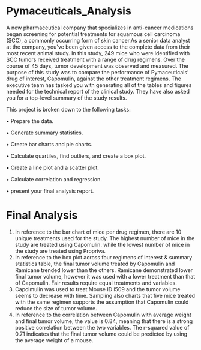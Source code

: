 # Pymaceuticals_Analysis

A new pharmaceutical company that specializes in anti-cancer medications began screening for potential treatments for squamous cell carcinoma (SCC), a commonly occurring form of skin cancer.As a senior data analyst at the company, you've been given access to the complete data from their most recent animal study. In this study, 249 mice who were identified with SCC tumors received treatment with a range of drug regimens. Over the course of 45 days, tumor development was observed and measured. The purpose of this study was to compare the performance of Pymaceuticals’ drug of interest, Capomulin, against the other treatment regimens.
The executive team has tasked you with generating all of the tables and figures needed for the technical report of the clinical study. They have also asked you for a top-level summary of the study results.

This project is broken down to the following tasks:

•	Prepare the data.

•	Generate summary statistics.

•	Create bar charts and pie charts.

•	Calculate quartiles, find outliers, and create a box plot.

•	Create a line plot and a scatter plot.

•	Calculate correlation and regression.

•	present your final analysis report.

# Final Analysis
1.	In reference to the bar chart of mice per drug regimen, there are 10 unique treatments used for the study. The highest number of mice in the study are treated using Capomulin. while the lowest number of mice in the study are treated using Propriva.
2.	In reference to the box plot across four regimens of interest & summary statistics table, the final tumor volume treated by Capomulin and Ramicane trended lower than the others. Ramicane demonstrated lower final tumor volume, however it was used with a lower treatment than that of Capomulin. Fair results require equal treatments and variables.
3.	Capolmulin was used to treat Mouse ID l509 and the tumor volume seems to decrease with time. Sampling also charts that five mice treated with the same regimen supports the assumption that Capomulin could reduce the size of tumor volume.
4.	In reference to the correlation between Capomulin with average weight and final tumor volume, the value is 0.84, meaning that there is a strong positive correlation between the two variables. The r-squared value of 0.71 indicates that the final tumor volume could be predicted by using the average weight of a mouse.

